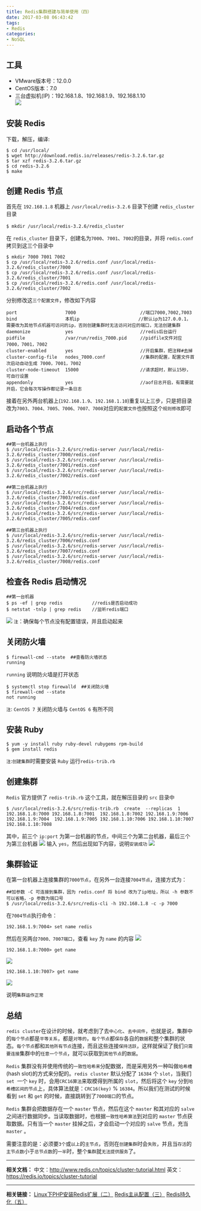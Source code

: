 ```yaml
---
title: Redis集群搭建与简单使用（四）
date: 2017-03-08 06:43:42
tags:
- Redis
categories:
- NoSQL
---
```

工具
----------------
 - VMware版本号：12.0.0 
 - CentOS版本：7.0
 - 三台虚拟机(IP)：192.168.1.8、192.168.1.9、192.168.1.10    
![][1]

安装 Redis 
----------------
下载，解压，编译:
```
$ cd /usr/local/
$ wget http://download.redis.io/releases/redis-3.2.6.tar.gz
$ tar xzf redis-3.2.6.tar.gz
$ cd redis-3.2.6
$ make
```

创建 Redis 节点
----------------
首先在 `192.168.1.8` 机器上 `/usr/local/redis-3.2.6` 目录下创建 `redis_cluster` 目录
```
$ mkdir /usr/local/redis-3.2.6/redis_cluster　
```
在 `redis_cluster` 目录下，创建名为`7000`、`7001`、`7002`的目录，并将 `redis.conf` 拷贝到这三个目录中
```
$ mkdir 7000 7001 7002
$ cp /usr/local/redis-3.2.6/redis.conf /usr/local/redis-3.2.6/redis_cluster/7000
$ cp /usr/local/redis-3.2.6/redis.conf /usr/local/redis-3.2.6/redis_cluster/7001
$ cp /usr/local/redis-3.2.6/redis.conf /usr/local/redis-3.2.6/redis_cluster/7002
```
分别修改这`三个配置文件`，修改如下内容
```
port                  7000                        //端口7000,7002,7003        
bind                  本机ip                      //默认ip为127.0.0.1，需要改为其他节点机器可访问的ip，否则创建集群时无法访问对应的端口，无法创建集群
daemonize             yes                         //redis后台运行
pidfile               /var/run/redis_7000.pid     //pidfile文件对应7000，7001，7002
cluster-enabled       yes                         //开启集群，把注释#去掉
cluster-config-file   nodes_7000.conf             //集群的配置，配置文件首次启动自动生成 7000，7001，7002
cluster-node-timeout  15000                       //请求超时，默认15秒，可自行设置
appendonly            yes                         //aof日志开启，有需要就开启，它会每次写操作都记录一条日志　
```
接着在另外两台机器上(`192.168.1.9`、`192.168.1.10`)重复以上三步，只是把目录改为`7003、7004、7005、7006、7007、7008`对应的`配置文件`也按照这个`规则修改`即可

启动各个节点
----------------

```
##第一台机器上执行
$ /usr/local/redis-3.2.6/src/redis-server /usr/local/redis-3.2.6/redis_cluster/7000/redis.conf
$ /usr/local/redis-3.2.6/src/redis-server /usr/local/redis-3.2.6/redis_cluster/7001/redis.conf
$ /usr/local/redis-3.2.6/src/redis-server /usr/local/redis-3.2.6/redis_cluster/7002/redis.conf
 
##第二台机器上执行
$ /usr/local/redis-3.2.6/src/redis-server /usr/local/redis-3.2.6/redis_cluster/7003/redis.conf
$ /usr/local/redis-3.2.6/src/redis-server /usr/local/redis-3.2.6/redis_cluster/7004/redis.conf
$ /usr/local/redis-3.2.6/src/redis-server /usr/local/redis-3.2.6/redis_cluster/7005/redis.conf 

##第三台机器上执行
$ /usr/local/redis-3.2.6/src/redis-server /usr/local/redis-3.2.6/redis_cluster/7006/redis.conf
$ /usr/local/redis-3.2.6/src/redis-server /usr/local/redis-3.2.6/redis_cluster/7007/redis.conf
$ /usr/local/redis-3.2.6/src/redis-server /usr/local/redis-3.2.6/redis_cluster/7008/redis.conf 
```

检查各 Redis 启动情况
----------------

```
##第一台机器
$ ps -ef | grep redis           //redis是否启动成功
$ netstat -tnlp | grep redis    //监听redis端口
```
![][2]
`注`：确保每个节点没有配置错误，并且启动起来


关闭防火墙
----------------

```
$ firewall-cmd --state  ##查看防火墙状态
running
```
`running` 说明防火墙是打开状态
```
$ systemctl stop firewalld  ##关闭防火墙
$ firewall-cmd --state
not running
```
`注`: `CentOS 7` 关闭防火墙与 `CentOS 6` 有所不同

安装 Ruby
----------------

```
$ yum -y install ruby ruby-devel rubygems rpm-build
$ gem install redis
```
`注`:`创建集群`时需要安装 `Ruby` 运行`redis-trib.rb`

创建集群
----------------
`Redis` 官方提供了 `redis-trib.rb` 这个工具，就在解压目录的 `src` 目录中
```
$ /usr/local/redis-3.2.6/src/redis-trib.rb  create  --replicas  1  192.168.1.8:7000 192.168.1.8:7001  192.168.1.8:7002 192.168.1.9:7006  192.168.1.9:7004  192.168.1.9:7005 192.168.1.10:7006 192.168.1.10:7007 192.168.1.10:7008
```
其中，前三个 `ip:port` 为第一台机器的节点，中间三个为第二台机器，最后三个为第三台机器
![][3]
 输入 `yes`，然后出现如下内容，说明`安装成功`
![][4]

集群验证
----------------
在第一台机器上连接集群的`7000节点`，在另外一台连接`7004节点`，连接方式为：
```
##加参数 -C 可连接到集群，因为 redis.conf 将 bind 改为了ip地址，所以 -h 参数不可以省略，-p 参数为端口号
$ /usr/local/redis-3.2.6/src/redis-cli -h 192.168.1.8 -c -p 7000  
```
在`7004节点`执行命令：
```
192.168.1.9:7004> set name redis
```
然后在另两台`7000、7007端口`，查看 `key` 为 `name` 的内容
![][5]

```
192.168.1.8:7000> get name
```
![][6]

```
192.168.1.10:7007> get name
```
![][7]

说明`集群运作正常`

总结
----------------
`redis cluster`在设计的时候，就考虑到了去`中心化`、`去中间件`，也就是说，集群中的`每个节点`都是`平等关系`，都是`对等的`，`每个节点`都`保存`各自的`数据`和整个集群的状态。`每个节点`都和`其他所有节点`连接，而且这些连接`保持活跃`，这样就保证了我们`只需要连接`集群中的`任意一个节点`，就可以获取到`其他节点`的`数据`。

`Redis` 集群没有并使用传统的`一致性哈希来`分配数据，而是采用另外一种叫做`哈希槽 `(hash slot)的方式来分配的。`redis cluster` 默认分配了 `16384` 个 `slot`，当我们 `set `一个 `key` 时，会用`CRC16算法`来取模得到所属的 `slot`，然后将这个 `key` 分到`哈希槽区间的节点`上，具体算法就是：`CRC16(key)` % `16384`。所以我们在测试的时候看到 `set` 和 `get` 的时候，直接跳转到了`7000端口`的节点。

`Redis` 集群会把数据存在一个 `master` 节点，然后在这个 `master` 和其对应的 `salve` 之间进行数据同步。当读取数据时，也根据`一致性哈希算法`到对应的 `master` 节点获取数据。只有当一个 `master` 挂掉之后，才会启动一个对应的 `salve` 节点，充当 `master` 。

需要注意的是：必须要`3个`或`以上`的`主节点`，否则在`创建集群`时会`失败`，并且当`存活`的`主节点数`小于`总节点数`的`一半`时，整个`集群`就`无法提供服务`了。


----------


**相关文档：**
中文：http://www.redis.cn/topics/cluster-tutorial.html
英文：https://redis.io/topics/cluster-tutorial

----------
**相关链接：**
[Linux下PHP安装Redis扩展（二）][8]
[Redis主从配置（三）][9]
[Redis持久化（五）][10]


  [1]: https://ned.oss-cn-beijing.aliyuncs.com/2017-03-07-21-34-1.png
  [2]: https://ned.oss-cn-beijing.aliyuncs.com/2017-03-07-21-34-2.png
  [3]: https://ned.oss-cn-beijing.aliyuncs.com/2017-03-07-21-34-3.png
  [4]: https://ned.oss-cn-beijing.aliyuncs.com/2017-03-07-21-34-4.png
  [5]: https://ned.oss-cn-beijing.aliyuncs.com/2017-03-07-21-30-5.png
  [6]: https://ned.oss-cn-beijing.aliyuncs.com/2017-03-07-21-30-7.png
  [7]: https://ned.oss-cn-beijing.aliyuncs.com/2017-03-07-21-30-8.png
  [8]: https://segmentfault.com/a/1190000008420258
  [9]: https://segmentfault.com/a/1190000008469182
  [10]: https://segmentfault.com/a/1190000008639459